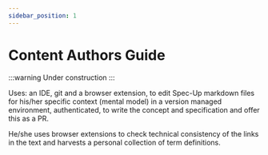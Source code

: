 ```yaml
---
sidebar_position: 1
---
```


# Content Authors Guide

:::warning
Under construction
:::

Uses: an IDE, git and a browser extension, to edit Spec-Up markdown files for his/her specific context (mental model) in a version managed environment, authenticated, to write the concept and specification and offer this as a PR.

He/she uses browser extensions to check technical consistency of the links in the text and harvests a personal collection of term definitions.
